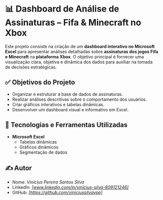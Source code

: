 # 📊 Dashboard de Análise de Assinaturas – Fifa & Minecraft no Xbox

Este projeto consiste na criação de um **dashboard interativo no Microsoft Excel** para apresentar análises detalhadas sobre **assinaturas dos jogos Fifa e Minecraft** na **plataforma Xbox**. O objetivo principal é fornecer uma visualização clara, objetiva e dinâmica dos dados para auxiliar na tomada de decisões estratégicas.

## ✅ Objetivos do Projeto

- Organizar e estruturar a base de dados de assinaturas.
- Realizar análises descritivas sobre o comportamento dos usuários.
- Criar gráficos interativos e tabelas dinâmicas.
- Desenvolver um dashboard visual e informativo em Excel.

## 🧩 Tecnologias e Ferramentas Utilizadas

- **Microsoft Excel**
  - Tabelas dinâmicas
  - Gráficos dinâmicos
  - Segmentação de dados

## ✍️ Autor

- Nome: *Vinicius Pereira Santos Silva*
- LinkedIn: *[www.linkedin.com/in/vinicius-silva-809121246]*
- GitHub: *[https://github.com/viniciussilvavpp]*

